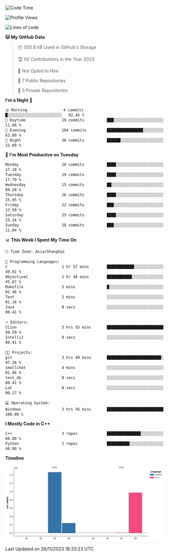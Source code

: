 <!--START_SECTION:waka-->
![Code Time](http://img.shields.io/badge/Code%20Time-63%20hrs%2026%20mins-blue)

![Profile Views](http://img.shields.io/badge/Profile%20Views-72-blue)

![Lines of code](https://img.shields.io/badge/From%20Hello%20World%20I%27ve%20Written-2.7%20million%20lines%20of%20code-blue)

**🐱 My GitHub Data** 

> 📦 500.8 kB Used in GitHub's Storage 
 > 
> 🏆 92 Contributions in the Year 2023
 > 
> 🚫 Not Opted to Hire
 > 
> 📜 7 Public Repositories 
 > 
> 🔑 3 Private Repositories 
 > 
**I'm a Night 🦉** 

```text
🌞 Morning                4 commits           █░░░░░░░░░░░░░░░░░░░░░░░░   02.45 % 
🌆 Daytime                19 commits          ███░░░░░░░░░░░░░░░░░░░░░░   11.66 % 
🌃 Evening                104 commits         ████████████████░░░░░░░░░   63.80 % 
🌙 Night                  36 commits          ██████░░░░░░░░░░░░░░░░░░░   22.09 % 
```
📅 **I'm Most Productive on Tuesday** 

```text
Monday                   28 commits          ████░░░░░░░░░░░░░░░░░░░░░   17.18 % 
Tuesday                  29 commits          ████░░░░░░░░░░░░░░░░░░░░░   17.79 % 
Wednesday                15 commits          ██░░░░░░░░░░░░░░░░░░░░░░░   09.20 % 
Thursday                 26 commits          ████░░░░░░░░░░░░░░░░░░░░░   15.95 % 
Friday                   22 commits          ███░░░░░░░░░░░░░░░░░░░░░░   13.50 % 
Saturday                 25 commits          ████░░░░░░░░░░░░░░░░░░░░░   15.34 % 
Sunday                   18 commits          ███░░░░░░░░░░░░░░░░░░░░░░   11.04 % 
```


📊 **This Week I Spent My Time On** 

```text
🕑︎ Time Zone: Asia/Shanghai

💬 Programming Languages: 
C                        1 hr 57 mins        ████████████░░░░░░░░░░░░░   49.81 % 
ObjectiveC               1 hr 48 mins        ███████████░░░░░░░░░░░░░░   45.87 % 
Makefile                 5 mins              █░░░░░░░░░░░░░░░░░░░░░░░░   02.46 % 
Text                     2 mins              ░░░░░░░░░░░░░░░░░░░░░░░░░   01.16 % 
Java                     0 secs              ░░░░░░░░░░░░░░░░░░░░░░░░░   00.41 % 

🔥 Editors: 
CLion                    3 hrs 55 mins       █████████████████████████   99.59 % 
IntelliJ                 0 secs              ░░░░░░░░░░░░░░░░░░░░░░░░░   00.41 % 

🐱‍💻 Projects: 
git                      3 hrs 49 mins       ████████████████████████░   97.36 % 
smallchat                4 mins              ░░░░░░░░░░░░░░░░░░░░░░░░░   01.96 % 
test_db                  0 secs              ░░░░░░░░░░░░░░░░░░░░░░░░░   00.41 % 
Lat                      0 secs              ░░░░░░░░░░░░░░░░░░░░░░░░░   00.27 % 

💻 Operating System: 
Windows                  3 hrs 56 mins       █████████████████████████   100.00 % 
```

**I Mostly Code in C++** 

```text
C++                      3 repos             ███████████████░░░░░░░░░░   60.00 % 
Python                   2 repos             ██████████░░░░░░░░░░░░░░░   40.00 % 
```



**Timeline**

![Lines of Code chart](https://raw.githubusercontent.com/LeKZzzz/LeKZzzz/master/assets/bar_graph.png)


 Last Updated on 28/11/2023 18:33:23 UTC
<!--END_SECTION:waka-->
